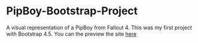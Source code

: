 # PipBoy-Bootstrap-Project
A visual representation of a PipBoy from Fallout 4. This was my first project with Bootstrap 4.5.
You can the preview the site [here](https://ahmedskulj00.github.io/PipBoy--Bootstrap-Project-/)

